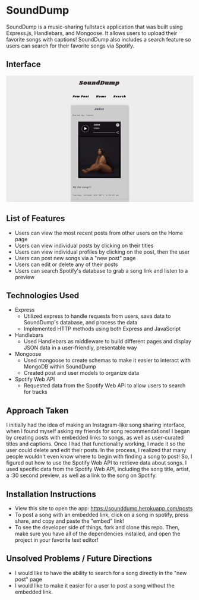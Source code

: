 # SoundDump

SoundDump is a music-sharing fullstack application that was built using Express.js, Handlebars, and Mongoose.  It allows users to upload their favorite songs with captions! SoundDump also includes a search feature so users can search for their favorite songs via Spotify.  

## Interface

![preview](sounddump.png)

## List of Features

- Users can view the most recent posts from other users on the Home page
- Users can view individual posts by clicking on their titles
- Users can view individual profiles by clicking on the post, then the user
- Users can post new songs via a "new post" page
- Users can edit or delete any of their posts
- Users can search Spotify's database to grab a song link and listen to a preview

## Technologies Used

- Express
    - Utilized express to handle requests from users, sava data to SoundDump's database, and process the data
    - Implemented HTTP methods using both Express and JavaScript
- Handlebars
    - Used Handlebars as middleware to build different pages and display JSON data in a user-friendly, presentable way 
- Mongoose 
    - Used mongoose to create schemas to make it easier to interact with MongoDB within SoundDump 
    - Created post and user models to organize data
- Spotify Web API 
    - Requested data from the Spotify Web API to allow users to search for tracks

## Approach Taken

I initially had the idea of making an Instagram-like song sharing interface, when I found myself asking my friends for song recommendations!  I began by creating posts with embedded links to songs, as well as user-curated titles and captions.  Once I had that functionality working, I made it so the user could delete and edit their posts.  In the process, I realized that many people wouldn't even know where to begin with finding a song to post! So, I figured out how to use the Spotify Web API to retrieve data about songs.  I used specific data from the Spotify Web API, including the song title, artist, a :30 second preview, as well as a link to the song on Spotify.

## Installation Instructions

- View this site to open the app: https://sounddump.herokuapp.com/posts
- To post a song with an embedded link, click on a song in spotify, press share, and copy and paste the "embed" link!
- To see the developer side of things, fork and clone this repo.  Then, make sure you have all of the dependencies installed, and open the project in your favorite text editor!

## Unsolved Problems / Future Directions

- I would like to have the ability to search for a song directly in the "new post" page
- I would like to make it easier for a user to post a song without the embedded link.
